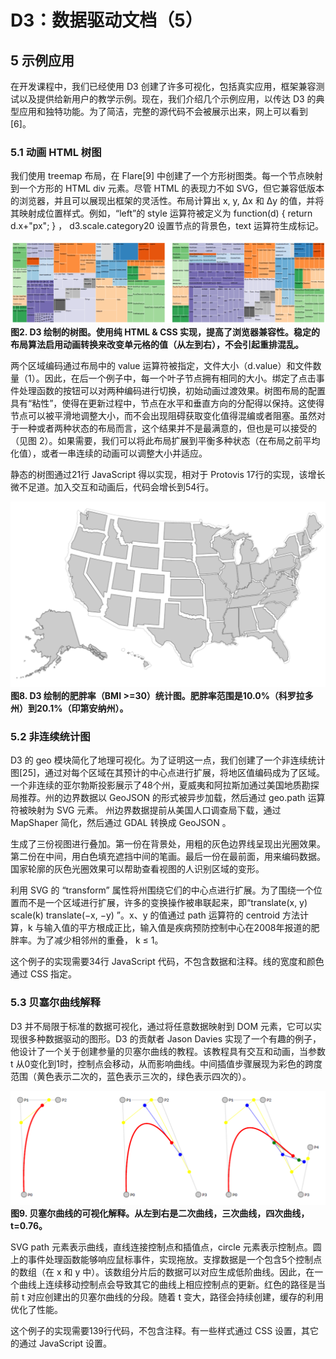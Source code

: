 # D3：数据驱动文档（5）

## 5 示例应用

在开发课程中，我们已经使用 D3 创建了许多可视化，包括真实应用，框架兼容测试以及提供给新用户的教学示例。现在，我们介绍几个示例应用，以传达 D3 的典型应用和独特功能。为了简洁，完整的源代码不会被展示出来，网上可以看到[6]。

### 5.1 动画 HTML 树图

我们使用 treemap  布局，在 Flare[9] 中创建了一个方形树图类。每一个节点映射到一个方形的 HTML div 元素。尽管 HTML 的表现力不如 SVG，但它兼容低版本的浏览器，并且可以展现出框架的灵活性。布局计算出 x, y, ∆x 和 ∆y 的值，并将其映射成位置样式。例如，“left”的 style 运算符被定义为 function(d) { return d.x+"px"; } ， d3.scale.category20 设置节点的背景色，text 运算符生成标记。

![](./imgs/img2.png)
**图2. D3 绘制的树图。使用纯 HTML & CSS 实现，提高了浏览器兼容性。稳定的布局算法启用动画转换来改变单元格的值（从左到右），不会引起重排混乱。**

两个区域编码通过布局中的 value 运算符被指定，文件大小（d.value）和文件数量（1）。因此，在后一个例子中，每一个叶子节点拥有相同的大小。绑定了点击事件处理函数的按钮可以对两种编码进行切换，初始动画过渡效果。树图布局的配置具有“粘性”，使得在更新过程中，节点在水平和垂直方向的分配得以保持。这使得节点可以被平滑地调整大小，而不会出现阻碍获取变化值得混编或者阻塞。虽然对于一种或者两种状态的布局而言，这个结果并不是最满意的，但也是可以接受的（见图 2）。如果需要，我们可以将此布局扩展到平衡多种状态（在布局之前平均化值），或者一串连续的动画可以调整大小并适应。

静态的树图通过21行 JavaScript 得以实现，相对于 Protovis 17行的实现，该增长微不足道。加入交互和动画后，代码会增长到54行。

![](./imgs/img8.png)
**图8. D3 绘制的肥胖率（BMI >=30）统计图。肥胖率范围是10.0%（科罗拉多州）到20.1%（印第安纳州）。**

### 5.2 非连续统计图

D3 的 geo 模块简化了地理可视化。为了证明这一点，我们创建了一个非连续统计图[25]，通过对每个区域在其预计的中心点进行扩展，将地区值编码成为了区域。一个非连续的亚尔勃斯投影展示了48个州，夏威夷和阿拉斯加通过美国地质勘探局推荐。州的边界数据以 GeoJSON  的形式被异步加载，然后通过 geo.path 运算符被映射为 SVG 元素。 州边界数据提前从美国人口调查局下载，通过 MapShaper 简化，然后通过 GDAL  转换成 GeoJSON  。

生成了三份视图进行叠加。第一份在背景处，用粗的灰色边界线呈现出光圈效果。第二份在中间，用白色填充遮挡中间的笔画。最后一份在最前面，用来编码数据。国家轮廓的灰色光圈效果可以帮助查看视图的人识别区域的变形。

利用 SVG 的 “transform” 属性将州围绕它们的中心点进行扩展。为了围绕一个位置而不是一个区域进行扩展，许多的变换操作被串联起来，即“translate(x, y) scale(k) translate(−x, −y) ”。x、y 的值通过 path 运算符的 centroid 方法计算，k 与输入值的平方根成正比，输入值是疾病预防控制中心在2008年报道的肥胖率。为了减少相邻州的重叠， k ≤ 1。

这个例子的实现需要34行 JavaScript 代码，不包含数据和注释。线的宽度和颜色通过 CSS 指定。

### 5.3 贝塞尔曲线解释

D3 并不局限于标准的数据可视化，通过将任意数据映射到 DOM 元素，它可以实现很多种数据驱动的图形。D3 的贡献者  Jason Davies 实现了一个有趣的例子，他设计了一个关于创建参量的贝塞尔曲线的教程。该教程具有交互和动画，当参数 t 从0变化到1时，控制点会移动，从而影响曲线。中间插值步骤展现为彩色的跨度范围（黄色表示二次的，蓝色表示三次的，绿色表示四次的）。

![](./imgs/img9.png)
**图9. 贝塞尔曲线的可视化解释。从左到右是二次曲线，三次曲线，四次曲线，t=0.76。**

SVG path 元素表示曲线，直线连接控制点和插值点，circle 元素表示控制点。圆上的事件处理函数能够响应鼠标事件，实现拖放。支撑数据是一个包含5个控制点的数组（在 x 和 y 中）。该数组分片后的数据可以对应生成低阶曲线。因此，在一个曲线上连续移动控制点会导致其它的曲线上相应控制点的更新。红色的路径是当前 t 对应创建出的贝塞尔曲线的分段。随着 t 变大，路径会持续创建，缓存的利用优化了性能。

这个例子的实现需要139行代码，不包含注释。有一些样式通过 CSS 设置，其它的通过 JavaScript 设置。

